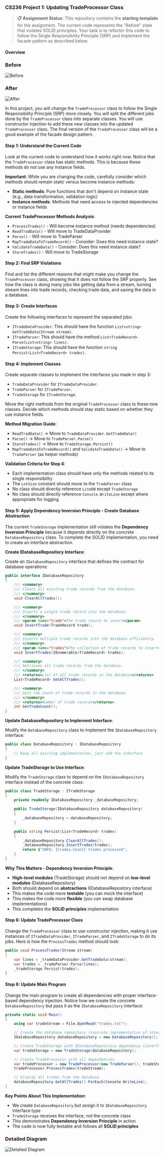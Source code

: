 ﻿### CS236 Project 1: Updating TradeProcessor Class

> **📋 Assignment Status**: This repository contains the **starting template** for the assignment. The current code represents the "Before" state that violates SOLID principles. Your task is to refactor this code to follow the Single Responsibility Principle (SRP) and implement the facade pattern as described below.

#### Overview

### Before
![Before](solid-project-1/Before.png)

### After
![After](solid-project-1/After.png)

In this project, you will change the `TradeProcessor` class to follow the Single Responsibility Principle (SRP) more closely. You will split the different jobs done by the `TradeProcessor` class into separate classes. You will use constructor injection to add these new classes into the updated `TradeProcessor` class. The final version of the `TradeProcessor` class will be a good example of the facade design pattern.

#### Step 1: Understand the Current Code

Look at the current code to understand how it works right now. Notice that the `TradeProcessor` class has static methods. This is because these methods do not use any instance fields.

**Important**: While you are changing the code, carefully consider which methods should remain static versus become instance methods:
- **Static methods**: Pure functions that don't depend on instance state (e.g., data transformation, validation logic)
- **Instance methods**: Methods that need access to injected dependencies or instance fields

**Current TradeProcessor Methods Analysis**:
- `ProcessTrades()` - Will become instance method (needs dependencies)
- `ReadTradData()` - Will move to TradeDataProvider
- `Parse()` - Will move to TradeParser
- `MapTradeDataToTradeRecord()` - Consider: Does this need instance state?
- `ValidateTradeData()` - Consider: Does this need instance state?
- `StoreTrades()` - Will move to TradeStorage

#### Step 2: Find SRP Violations

Find and list the different reasons that might make you change the `TradeProcessor` class, showing that it does not follow the SRP properly. See how the class is doing many jobs like getting data from a stream, turning stream lines into trade records, checking trade data, and saving the data in a database.

#### Step 3: Create Interfaces

Create the following interfaces to represent the separated jobs:

- `ITradeDataProvider`: This should have the function `List<string> GetTradeData(Stream stream)`.
- `ITradeParser`: This should have the method `List<TradeRecord> Parse(List<string> lines)`.
- `ITradeStorage`: This should have the function `string Persist(List<TradeRecord> trades)`.

#### Step 4: Implement Classes

Create separate classes to implement the interfaces you made in step 3:

- `TradeDataProvider` for `ITradeDataProvider`.
- `TradeParser` for `ITradeParser`.
- `TradeStorage` for `ITradeStorage`.

Move the right methods from the original `TradeProcessor` class to these new classes. Decide which methods should stay static based on whether they use instance fields.

**Method Migration Guide**:
- `ReadTradData()` → Move to `TradeDataProvider.GetTradeData()`
- `Parse()` → Move to `TradeParser.Parse()`
- `StoreTrades()` → Move to `TradeStorage.Persist()`
- `MapTradeDataToTradeRecord()` and `ValidateTradeData()` → Move to `TradeParser` (as helper methods)

**Validation Criteria for Step 4**:
- Each implementation class should have only the methods related to its single responsibility
- The `LotSize` constant should move to the `TradeParser` class
- No class should directly reference `LiteDB` except `TradeStorage`
- No class should directly reference `Console.WriteLine` except where appropriate for logging

#### Step 5: Apply Dependency Inversion Principle - Create Database Abstraction

The current `TradeStorage` implementation still violates the **Dependency Inversion Principle** because it depends directly on the concrete `DatabaseRepository` class. To complete the SOLID implementation, you need to create an interface abstraction.

**Create IDatabaseRepository Interface**:

Create an `IDatabaseRepository` interface that defines the contract for database operations:

```csharp
public interface IDatabaseRepository
{
    /// <summary>
    /// Clears all existing trade records from the database.
    /// </summary>
    void ClearAllTrades();

    /// <summary>
    /// Inserts a single trade record into the database.
    /// </summary>
    /// <param name="trade">The trade record to insert</param>
    void InsertTrade(TradeRecord trade);

    /// <summary>
    /// Inserts multiple trade records into the database efficiently.
    /// </summary>
    /// <param name="trades">The collection of trade records to insert</param>
    void InsertTrades(IEnumerable<TradeRecord> trades);

    /// <summary>
    /// Retrieves all trade records from the database.
    /// </summary>
    /// <returns>List of all trade records in the database</returns>
    List<TradeRecord> GetAllTrades();

    /// <summary>
    /// Gets the count of trade records in the database.
    /// </summary>
    /// <returns>Number of trade records</returns>
    int GetTradeCount();
}
```

**Update DatabaseRepository to Implement Interface**:

Modify the `DatabaseRepository` class to implement the `IDatabaseRepository` interface:

```csharp
public class DatabaseRepository : IDatabaseRepository
{
    // Keep all existing implementation, just add the interface
}
```

**Update TradeStorage to Use Interface**:

Modify the `TradeStorage` class to depend on the `IDatabaseRepository` interface instead of the concrete class:

```csharp
public class TradeStorage : ITradeStorage
{
    private readonly IDatabaseRepository _databaseRepository;

    public TradeStorage(IDatabaseRepository databaseRepository)
    {
        _databaseRepository = databaseRepository;
    }

    public string Persist(List<TradeRecord> trades)
    {
        _databaseRepository.ClearAllTrades();
        _databaseRepository.InsertTrades(trades);
        return $"INFO: {trades.Count} trades processed";
    }
}
```

**Why This Matters - Dependency Inversion Principle**:

- **High-level modules** (TradeStorage) should not depend on **low-level modules** (DatabaseRepository)
- Both should depend on **abstractions** (IDatabaseRepository interface)
- This makes the code more **testable** (you can mock the interface)
- This makes the code more **flexible** (you can swap database implementations)
- This completes the **SOLID principles** implementation

#### Step 6: Update TradeProcessor Class

Change the `TradeProcessor` class to use constructor injection, making it use instances of `ITradeDataProvider`, `ITradeParser`, and `ITradeStorage` to do its jobs. Here is how the `ProcessTrades` method should look:

```csharp
public void ProcessTrades(Stream stream)
{
    var lines = _tradeDataProvider.GetTradeData(stream);
    var trades = _tradeParser.Parse(lines);
    _tradeStorage.Persist(trades);
}
```

#### Step 6: Update Main Program

Change the main program to create all dependencies with proper interface-based dependency injection. Notice how we create the concrete `DatabaseRepository` but pass it as the `IDatabaseRepository` interface:

```csharp
private static void Main()
{
    using var tradeStream = File.OpenRead("trades.txt");

    // Create the database repository (concrete implementation of interface)
    IDatabaseRepository databaseRepository = new DatabaseRepository();

    // Create TradeStorage with IDatabaseRepository dependency (interface-based dependency injection)
    var tradeStorage = new TradeStorage(databaseRepository);

    // Create TradeProcessor with all dependencies
    var tradeProcessor = new TradeProcessor(new TradeParser(), tradeStorage, new TradeDataProvider());
    tradeProcessor.ProcessTrades(tradeStream);

    // Display all trades from the database
    databaseRepository.GetAllTrades().ForEach(Console.WriteLine);
}
```

**Key Points About This Implementation**:

- We create `DatabaseRepository` but assign it to `IDatabaseRepository` interface type
- `TradeStorage` receives the interface, not the concrete class
- This demonstrates **Dependency Inversion Principle** in action
- The code is now fully testable and follows all **SOLID principles**

### Detailed Diagram

![Detailed Diagram](solid-project-1/After.png)
